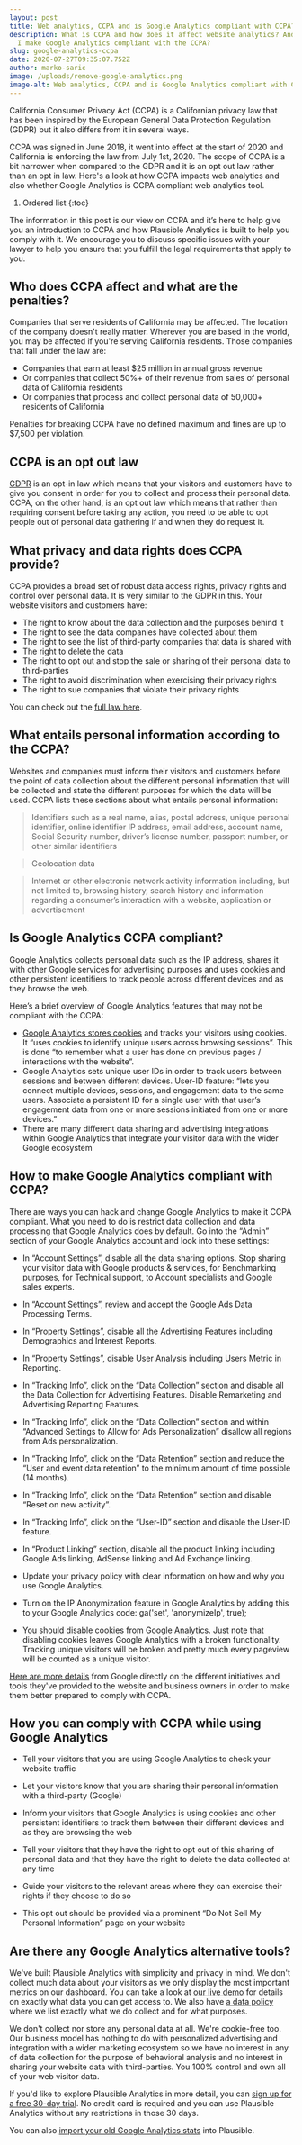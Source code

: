 ```yaml
---
layout: post
title: Web analytics, CCPA and is Google Analytics compliant with CCPA?
description: What is CCPA and how does it affect website analytics? And how can
  I make Google Analytics compliant with the CCPA?
slug: google-analytics-ccpa
date: 2020-07-27T09:35:07.752Z
author: marko-saric
image: /uploads/remove-google-analytics.png
image-alt: Web analytics, CCPA and is Google Analytics compliant with CCPA?
---
```

California Consumer Privacy Act (CCPA) is a Californian privacy law that has been inspired by the European General Data Protection Regulation (GDPR) but it also differs from it in several ways.

CCPA was signed in June 2018, it went into effect at the start of 2020 and California is enforcing the law from July 1st, 2020. The scope of CCPA is a bit narrower when compared to the GDPR and it is an opt out law rather than an opt in law. Here's a look at how CCPA impacts web analytics and also whether Google Analytics is CCPA compliant web analytics tool. 

1. Ordered list
{:toc}

The information in this post is our view on CCPA and it’s here to help give you an introduction to CCPA and how Plausible Analytics is built to help you comply with it. We encourage you to discuss specific issues with your lawyer to help you ensure that you fulfill the legal requirements that apply to you.

## Who does CCPA affect and what are the penalties?

Companies that serve residents of California may be affected. The location of the company doesn't really matter. Wherever you are based in the world, you may be affected if you're serving California residents. Those companies that fall under the law are:

* Companies that earn at least $25 million in annual gross revenue 
* Or companies that collect 50%+ of their revenue from sales of personal data of California residents
* Or companies that process and collect personal data of 50,000+ residents of California

Penalties for breaking CCPA have no defined maximum and fines are up to $7,500 per violation.

## CCPA is an opt out law

[GDPR](https://plausible.io/blog/google-analytics-gdpr) is an opt-in law which means that your visitors and customers have to give you consent in order for you to collect and process their personal data. CCPA, on the other hand, is an opt out law which means that rather than requiring consent before taking any action, you need to be able to opt people out of personal data gathering if and when they do request it.

## What privacy and data rights does CCPA provide?

CCPA provides a broad set of robust data access rights, privacy rights and control over personal data. It is very similar to the GDPR in this. Your website visitors and customers have:

* The right to know about the data collection and the purposes behind it
* The right to see the data companies have collected about them
* The right to see the list of third-party companies that data is shared with
* The right to delete the data
* The right to opt out and stop the sale or sharing of their personal data to third-parties
* The right to avoid discrimination when exercising their privacy rights
* The right to sue companies that violate their privacy rights

You can check out the [full law here](https://leginfo.legislature.ca.gov/faces/billTextClient.xhtml?bill_id=201720180AB375).

## What entails personal information according to the CCPA?

Websites and companies must inform their visitors and customers before the point of data collection about the different personal information that will be collected and state the different purposes for which the data will be used. CCPA lists these sections about what entails personal information:

> Identifiers such as a real name, alias, postal address, unique personal identifier, online identifier IP address, email address, account name, Social Security number, driver’s license number, passport number, or other similar identifiers

> Geolocation data

> Internet or other electronic network activity information including, but not limited to, browsing history, search history and information regarding a consumer’s interaction with a website, application or advertisement

## Is Google Analytics CCPA compliant?

Google Analytics collects personal data such as the IP address, shares it with other Google services for advertising purposes and uses cookies and other persistent identifiers to track people across different devices and as they browse the web.

Here’s a brief overview of Google Analytics features that may not be compliant with the CCPA:

* [Google Analytics stores cookies](https://plausible.io/blog/google-analytics-cookies) and tracks your visitors using cookies. It “uses cookies to identify unique users across browsing sessions”. This is done “to remember what a user has done on previous pages / interactions with the website”.
* Google Analytics sets unique user IDs in order to track users between sessions and between different devices. User-ID feature: “lets you connect multiple devices, sessions, and engagement data to the same users. Associate a persistent ID for a single user with that user’s engagement data from one or more sessions initiated from one or more devices.”
* There are many different data sharing and advertising integrations within Google Analytics that integrate your visitor data with the wider Google ecosystem

## How to make Google Analytics compliant with CCPA?

There are ways you can hack and change Google Analytics to make it CCPA compliant. What you need to do is restrict data collection and data processing that Google Analytics does by default. Go into the “Admin” section of your Google Analytics account and look into these settings:

* In “Account Settings”, disable all the data sharing options. Stop sharing your visitor data with Google products & services, for Benchmarking purposes, for Technical support, to Account specialists and Google sales experts.

* In “Account Settings”, review and accept the Google Ads Data Processing Terms.

* In “Property Settings”, disable all the Advertising Features including Demographics and Interest Reports.

* In “Property Settings”, disable User Analysis including Users Metric in Reporting.

* In “Tracking Info”, click on the “Data Collection” section and disable all the Data Collection for Advertising Features. Disable Remarketing and Advertising Reporting Features.

* In “Tracking Info”, click on the “Data Collection” section and within “Advanced Settings to Allow for Ads Personalization” disallow all regions from Ads personalization.

* In “Tracking Info”, click on the “Data Retention” section and reduce the “User and event data retention” to the minimum amount of time possible (14 months).

* In “Tracking Info”, click on the “Data Retention” section and disable “Reset on new activity”.

* In “Tracking Info”, click on the “User-ID” section and disable the User-ID feature.

* In “Product Linking” section, disable all the product linking including Google Ads linking, AdSense linking and Ad Exchange linking.

* Update your privacy policy with clear information on how and why you use Google Analytics.

* Turn on the IP Anonymization feature in Google Analytics by adding this to your Google Analytics code: ga('set', 'anonymizeIp', true);

* You should disable cookies from Google Analytics. Just note that disabling cookies leaves Google Analytics with a broken functionality. Tracking unique visitors will be broken and pretty much every pageview will be counted as a unique visitor.

[Here are more details](https://support.google.com/analytics/answer/6004245) from Google directly on the different initiatives and tools they've provided to the website and business owners in order to make them better prepared to comply with CCPA.

## How you can comply with CCPA while using Google Analytics

* Tell your visitors that you are using Google Analytics to check your website traffic

* Let your visitors know that you are sharing their personal information with a third-party (Google)

* Inform your visitors that Google Analytics is using cookies and other persistent identifiers to track them between their different devices and as they are browsing the web

* Tell your visitors that they have the right to opt out of this sharing of personal data and that they have the right to delete the data collected at any time

* Guide your visitors to the relevant areas where they can exercise their rights if they choose to do so

* This opt out should be provided via a prominent “Do Not Sell My Personal Information” page on your website

## Are there any Google Analytics alternative tools?

We've built Plausible Analytics with simplicity and privacy in mind. We don't collect much data about your visitors as we only display the most important metrics on our dashboard. You can take a look at [our live demo](https://plausible.io/plausible.io) for details on exactly what data you can get access to. We also have [a data policy](https://plausible.io/data-policy) where we list exactly what we do collect and for what purposes. 

We don't collect nor store any personal data at all. We're cookie-free too. Our business model has nothing to do with personalized advertising and integration with a wider marketing ecosystem so we have no interest in any of data collection for the purpose of behavioral analysis and no interest in sharing your website data with third-parties. You 100% control and own all of your web visitor data.

If you'd like to explore Plausible Analytics in more detail, you can [sign up for a free 30-day trial](https://plausible.io/register). No credit card is required and you can use Plausible Analytics without any restrictions in those 30 days.

You can also [import your old Google Analytics stats](https://plausible.io/docs/google-analytics-import) into Plausible.